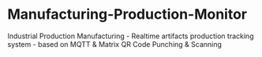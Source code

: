 # Manufacturing-Production-Monitor
Industrial Production Manufacturing - Realtime artifacts production tracking system - based on MQTT &amp; Matrix QR Code Punching & Scanning
